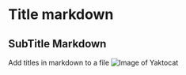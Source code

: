 # Title markdown
## SubTitle Markdown
Add titles in markdown to a file
![Image of Yaktocat](https://octodex.github.com/images/yaktocat.png)
